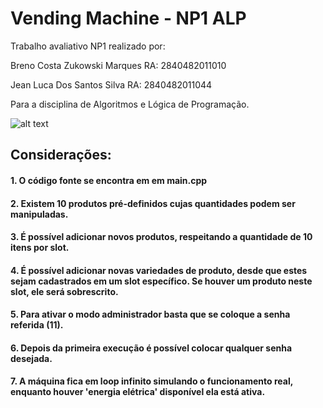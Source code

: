 # Vending Machine - NP1 ALP
Trabalho avaliativo NP1 realizado por: 

Breno Costa Zukowski Marques RA: 2840482011010

Jean Luca Dos Santos Silva RA: 2840482011044

Para a disciplina de Algoritmos e Lógica de Programação.

![alt text](https://sc01.alicdn.com/kf/UT8WWkgXZFaXXagOFbXt/205728887/UT8WWkgXZFaXXagOFbXt.jpg_.webp)


## Considerações:

#### 1. O código fonte se encontra em em main.cpp

#### 2. Existem 10 produtos pré-definidos cujas quantidades podem ser manipuladas.

#### 3. É possível adicionar novos produtos, respeitando a quantidade de 10 itens por slot.

#### 4. É possível adicionar novas variedades de produto, desde que estes sejam cadastrados em um slot específico. Se houver um produto neste slot, ele será sobrescrito.

#### 5. Para ativar o modo administrador basta que se coloque a senha referida (11).

#### 6. Depois da primeira execução é possível colocar qualquer senha desejada.

#### 7. A máquina fica em loop infinito simulando o funcionamento real, enquanto houver 'energia elétrica' disponível ela está ativa.


